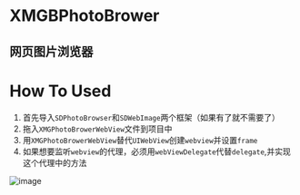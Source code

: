 # XMGBPhotoBrower

## 网页图片浏览器

# How To Used

1. 首先导入`SDPhotoBrowser`和`SDWebImage`两个框架（如果有了就不需要了）
2. 拖入`XMGPhotoBrowerWebView`文件到项目中
3. 用`XMGPhotoBrowerWebView`替代`UIWebView`创建`webview`并设置`frame`
4. 如果想要监听`webview`的代理，必须用`webViewDelegate`代替`delegate`,并实现这个代理中的方法

![image](https://github.com/mafangchao/XMGBPhotoBrower/blob/master/photoBrower.gif)
